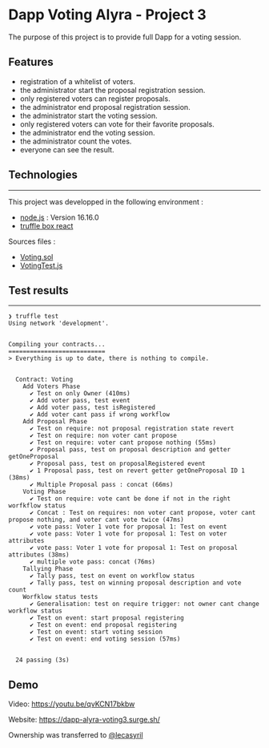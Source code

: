 # Dapp Voting Alyra - Project 3

The purpose of this project is to provide full Dapp for a voting session.

## Features

- registration of a whitelist of voters.
- the administrator start the proposal registration session.
- only registered voters can register proposals.
- the administrator end proposal registration session.
- the administrator start the voting session.
- only registered voters can vote for their favorite proposals.
- the administrator end the voting session.
- the administrator count the votes.
- everyone can see the result.

## Technologies

---

This project was developped in the following environment :

- [node.js](https://github.com/nodejs/node) : Version 16.16.0
- [truffle box react](https://github.com/truffle-box/react-box)

Sources files :

- [Voting.sol](https://github.com/lecascyril/CodesRinkeby/blob/main/voting.sol)
- [VotingTest.js](https://github.com/lecascyril/CodesRinkeby/blob/main/VoteTest.js)

## Test results

---

```
❯ truffle test
Using network 'development'.


Compiling your contracts...
===========================
> Everything is up to date, there is nothing to compile.


  Contract: Voting
    Add Voters Phase
      ✔ Test on only Owner (410ms)
      ✔ Add voter pass, test event
      ✔ Add voter pass, test isRegistered
      ✔ Add voter cant pass if wrong workflow
    Add Proposal Phase
      ✔ Test on require: not proposal registration state revert
      ✔ Test on require: non voter cant propose
      ✔ Test on require: voter cant propose nothing (55ms)
      ✔ Proposal pass, test on proposal description and getter getOneProposal
      ✔ Proposal pass, test on proposalRegistered event
      ✔ 1 Proposal pass, test on revert getter getOneProposal ID 1 (38ms)
      ✔ Multiple Proposal pass : concat (66ms)
    Voting Phase
      ✔ Test on require: vote cant be done if not in the right worfkflow status
      ✔ Concat : Test on requires: non voter cant propose, voter cant propose nothing, and voter cant vote twice (47ms)
      ✔ vote pass: Voter 1 vote for proposal 1: Test on event
      ✔ vote pass: Voter 1 vote for proposal 1: Test on voter attributes
      ✔ vote pass: Voter 1 vote for proposal 1: Test on proposal attributes (38ms)
      ✔ multiple vote pass: concat (76ms)
    Tallying Phase
      ✔ Tally pass, test on event on workflow status
      ✔ Tally pass, test on winning proposal description and vote count
    Worfklow status tests
      ✔ Generalisation: test on require trigger: not owner cant change workflow status
      ✔ Test on event: start proposal registering
      ✔ Test on event: end proposal registering
      ✔ Test on event: start voting session
      ✔ Test on event: end voting session (57ms)


  24 passing (3s)
```

## Demo

Video: https://youtu.be/qvKCN17bkbw

Website: https://dapp-alyra-voting3.surge.sh/

Ownership was transferred to [@lecasyril](https://github.com/lecascyril)
